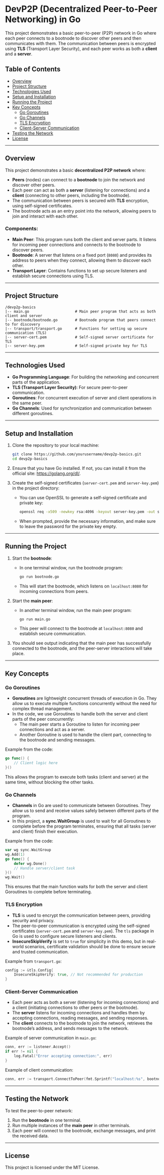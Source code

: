 # DevP2P (Decentralized Peer-to-Peer Networking) in Go

This project demonstrates a basic peer-to-peer (P2P) network in Go where each peer connects to a bootnode to discover other peers and then communicates with them. The communication between peers is encrypted using **TLS** (Transport Layer Security), and each peer works as both a **client** and a **server**.

## Table of Contents
- [Overview](#overview)
- [Project Structure](#project-structure)
- [Technologies Used](#technologies-used)
- [Setup and Installation](#setup-and-installation)
- [Running the Project](#running-the-project)
- [Key Concepts](#key-concepts)
  - [Go Goroutines](#go-goroutines)
  - [Go Channels](#go-channels)
  - [TLS Encryption](#tls-encryption)
  - [Client-Server Communication](#client-server-communication)
- [Testing the Network](#testing-the-network)
- [License](#license)

---

## Overview

This project demonstrates a basic **decentralized P2P network** where:
- **Peers** (nodes) can connect to a **bootnode** to join the network and discover other peers.
- Each peer can act as both a **server** (listening for connections) and a **client** (connecting to other peers, including the bootnode).
- The communication between peers is secured with **TLS** encryption, using self-signed certificates.
- The bootnode acts as an entry point into the network, allowing peers to join and interact with each other.

### Components:
- **Main Peer**: This program runs both the client and server parts. It listens for incoming peer connections and connects to the bootnode to discover peers.
- **Bootnode**: A server that listens on a fixed port (`8080`) and provides its address to peers when they connect, allowing them to discover each other.
- **Transport Layer**: Contains functions to set up secure listeners and establish secure connections using TLS.

---

## Project Structure

```
/devp2p-basics
|-- main.go                     # Main peer program that acts as both client and server
|-- bootnode/bootnode.go        # Bootnode program that peers connect to for discovery
|-- transport/transport.go      # Functions for setting up secure communication (TLS)
|-- server-cert.pem             # Self-signed server certificate for TLS
|-- server-key.pem              # Self-signed private key for TLS
```

---

## Technologies Used

- **Go Programming Language**: For building the networking and concurrent parts of the application.
- **TLS (Transport Layer Security)**: For secure peer-to-peer communication.
- **Goroutines**: For concurrent execution of server and client operations in the same peer.
- **Go Channels**: Used for synchronization and communication between different goroutines.

---

## Setup and Installation

1. Clone the repository to your local machine:
   ```bash
   git clone https://github.com/yourusername/devp2p-basics.git
   cd devp2p-basics
   ```

2. Ensure that you have Go installed. If not, you can install it from the official site: https://golang.org/dl/.

3. Create the self-signed certificates (`server-cert.pem` and `server-key.pem`) in the project directory:
   - You can use OpenSSL to generate a self-signed certificate and private key:
     ```bash
     openssl req -x509 -newkey rsa:4096 -keyout server-key.pem -out server-cert.pem -days 365
     ```
   - When prompted, provide the necessary information, and make sure to leave the password for the private key empty.

---

## Running the Project

1. Start the **bootnode**:
   - In one terminal window, run the bootnode program:
     ```bash
     go run bootnode.go
     ```
   - This will start the bootnode, which listens on `localhost:8080` for incoming connections from peers.

2. Start the **main peer**:
   - In another terminal window, run the main peer program:
     ```bash
     go run main.go
     ```
   - This peer will connect to the bootnode at `localhost:8080` and establish secure communication.

3. You should see output indicating that the main peer has successfully connected to the bootnode, and the peer-server interactions will take place.

---

## Key Concepts

### Go Goroutines

- **Goroutines** are lightweight concurrent threads of execution in Go. They allow us to execute multiple functions concurrently without the need for complex thread management.
- In the code, we use Goroutines to handle both the server and client parts of the peer concurrently:
  - The main peer starts a Goroutine to listen for incoming peer connections and act as a server.
  - Another Goroutine is used to handle the client part, connecting to the bootnode and sending messages.

Example from the code:
```go
go func() {
    // Client logic here
}()
```

This allows the program to execute both tasks (client and server) at the same time, without blocking the other tasks.

### Go Channels

- **Channels** in Go are used to communicate between Goroutines. They allow us to send and receive values safely between different parts of the program.
- In this project, a **sync.WaitGroup** is used to wait for all Goroutines to complete before the program terminates, ensuring that all tasks (server and client) finish their execution.

Example from the code:
```go
var wg sync.WaitGroup
wg.Add(1)
go func() {
    defer wg.Done()
    // Handle server/client task
}()
wg.Wait()
```
This ensures that the main function waits for both the server and client Goroutines to complete before terminating.

### TLS Encryption

- **TLS** is used to encrypt the communication between peers, providing security and privacy.
- The peer-to-peer communication is encrypted using the self-signed certificates (`server-cert.pem` and `server-key.pem`). The `tls` package in Go is used to configure secure listeners and clients.
- **InsecureSkipVerify** is set to `true` for simplicity in this demo, but in real-world scenarios, certificate validation should be done to ensure secure and trusted communication.

Example from `transport.go`:
```go
config := &tls.Config{
    InsecureSkipVerify: true, // Not recommended for production
}
```

### Client-Server Communication

- Each peer acts as both a server (listening for incoming connections) and a client (initiating connections to other peers or the bootnode).
- The **server** listens for incoming connections and handles them by accepting connections, reading messages, and sending responses.
- The **client** connects to the bootnode to join the network, retrieves the bootnode’s address, and sends messages to the network.

Example of server communication in `main.go`:
```go
conn, err := listener.Accept()
if err != nil {
    log.Fatal("Error accepting connection:", err)
}
```

Example of client communication:
```go
conn, err := transport.ConnectToPeer(fmt.Sprintf("localhost:%s", bootnodePort))
```

---

## Testing the Network

To test the peer-to-peer network:

1. Run the **bootnode** in one terminal.
2. Run multiple instances of the **main peer** in other terminals.
3. Each peer will connect to the bootnode, exchange messages, and print the received data.

---

## License

This project is licensed under the MIT License.